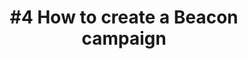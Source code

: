 ---
layout: video
title: "#4 How to create a Beacon campaign"
previewImage: /images/videos/video04-how-to-create-a-beacon-campaign.png
description: "This tutorial shows you how to manage the campaigns you want to deliver through your Beacons: scheduling the campaigns, designing their contents, and associating them to the Beacons that will deliver them."

video_url: "https://www.youtube.com/embed/DqJdrziaQxE?rel=0&amp;showinfo=0"
length : "3:16"
category: gettingStarted

see_also_text: "#5 How to test you Beacon-based campaigns"
see_also_image_path: "/images/videos/video05-how-to-test-your-beacon-based-campaigns.png"
see_also_link: "/videos/05-How-to-test-your-beacon-based-campaigns/"

---